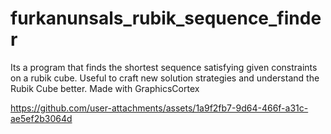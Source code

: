 # furkanunsals_rubik_sequence_finder
Its a program that finds the shortest sequence satisfying given constraints on a rubik cube. Useful to craft new solution strategies and understand the Rubik Cube better. Made with GraphicsCortex


https://github.com/user-attachments/assets/1a9f2fb7-9d64-466f-a31c-ae5ef2b3064d

